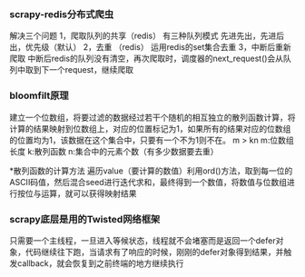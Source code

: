 ### scrapy-redis分布式爬虫
解决三个问题
1，爬取队列的共享（redis）
有三种队列模式
先进先出，先进后出，优先级（默认）
2，去重 （redis）
运用redis的set集合去重
3，中断后重新爬取
中断后redis的队列没有清空，再次爬取时，调度器的next_request()会从队列中取到下一个request，继续爬取



### bloomfilt原理
建立一个位数组，将要过滤的数据经过若干个随机的相互独立的散列函数计算，将计算的结果映射到位数组上，对应的位置标记为1，如果所有的结果对应的位数组的位置均为1，该数据在这个集合中，只要有一个不为1则不在。
m > kn
m:位数组长度
k:散列函数
n:集合中的元素个数（有多少数据要去重）

*散列函数的计算方法
遍历value（要计算的数值）利用ord()方法，取到每一位的ASCII码值，然后混合seed进行迭代求和，最终得到一个数值，将数值与位数组进行按位与运算，就可以获得映射结果



### scrapy底层是用的Twisted网络框架
只需要一个主线程，一旦进入等候状态，线程就不会堵塞而是返回一个defer对象，代码继续往下跑，当请求有了响应的时候，刚刚的defer对象得到结果，并触发callback，就会恢复到之前终端的地方继续执行